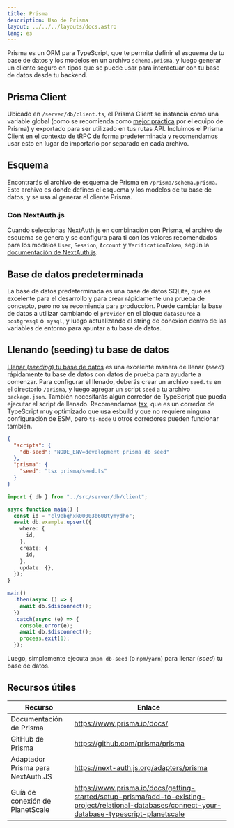 ```yaml
---
title: Prisma
description: Uso de Prisma
layout: ../../../layouts/docs.astro
lang: es
---
```


Prisma es un ORM para TypeScript, que te permite definir el esquema de tu base de datos y los modelos en un archivo `schema.prisma`, y luego generar un cliente seguro en tipos que se puede usar para interactuar con tu base de datos desde tu backend.

## Prisma Client

Ubicado en `/server/db/client.ts`, el Prisma Client se instancia como una variable global (como se recomienda como [mejor práctica](https://www.prisma.io/docs/guides/database/troubleshooting-orm/help-articles/nextjs-prisma-client-dev-practices#problem) por el equipo de Prisma) y exportado para ser utilizado en tus rutas API. Incluimos el Prisma Client en el [contexto](/es/usage/trpc#-serverapitrpcts) de tRPC de forma predeterminada y recomendamos usar esto en lugar de importarlo por separado en cada archivo.

## Esquema

Encontrarás el archivo de esquema de Prisma en `/prisma/schema.prisma`. Este archivo es donde defines el esquema y los modelos de tu base de datos, y se usa al generar el cliente Prisma.

### Con NextAuth.js

Cuando seleccionas NextAuth.js en combinación con Prisma, el archivo de esquema se genera y se configura para ti con los valores recomendados para los modelos `User`, `Session`, `Account` y `VerificationToken`, según la [documentación de NextAuth.js](https://next-auth.js.org/adapters/prisma).

## Base de datos predeterminada

La base de datos predeterminada es una base de datos SQLite, que es excelente para el desarrollo y para crear rápidamente una prueba de concepto, pero no se recomienda para producción. Puede cambiar la base de datos a utilizar cambiando el `provider` en el bloque `datasource` a `postgresql` o` mysql`, y luego actualizando el string de conexión dentro de las variables de entorno para apuntar a tu base de datos.

## Llenando (seeding) tu base de datos

[Llenar (_seeding_) tu base de datos](https://www.prisma.io/docs/guides/database/seed-database) es una excelente manera de llenar (_seed_) rápidamente tu base de datos con datos de prueba para ayudarte a comenzar. Para configurar el llenado, deberás crear un archivo `seed.ts` en el directorio `/prisma`, y luego agregar un script `seed` a tu archivo `package.json`. También necesitarás algún corredor de TypeScript que pueda ejecutar el script de llenado. Recomendamos [tsx](https://github.com/esbuild-kit/tsx), que es un corredor de TypeScript muy optimizado que usa esbuild y que no requiere ninguna configuración de ESM, pero `ts-node` u otros corredores pueden funcionar también.

```jsonc:package.json
{
  "scripts": {
    "db-seed": "NODE_ENV=development prisma db seed"
  },
  "prisma": {
    "seed": "tsx prisma/seed.ts"
  }
}
```

```ts:prisma/seed.ts
import { db } from "../src/server/db/client";

async function main() {
  const id = "cl9ebqhxk00003b600tymydho";
  await db.example.upsert({
    where: {
      id,
    },
    create: {
      id,
    },
    update: {},
  });
}

main()
  .then(async () => {
    await db.$disconnect();
  })
  .catch(async (e) => {
    console.error(e);
    await db.$disconnect();
    process.exit(1);
  });
```

Luego, simplemente ejecuta `pnpm db-seed` (o `npm`/`yarn`) para llenar (_seed_) tu base de datos.

## Recursos útiles

| Recurso                           | Enlace                                                                                                                                            |
| --------------------------------- | ------------------------------------------------------------------------------------------------------------------------------------------------- |
| Documentación de Prisma           | https://www.prisma.io/docs/                                                                                                                       |
| GitHub de Prisma                  | https://github.com/prisma/prisma                                                                                                                  |
| Adaptador Prisma para NextAuth.JS | https://next-auth.js.org/adapters/prisma                                                                                                          |
| Guía de conexión de PlanetScale   | https://www.prisma.io/docs/getting-started/setup-prisma/add-to-existing-project/relational-databases/connect-your-database-typescript-planetscale |
